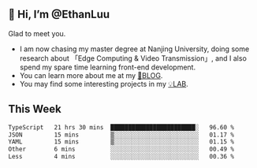 ## 👋 Hi, I’m @EthanLuu

Glad to meet you.

- I am now chasing my master degree at Nanjing University, doing some research about 「Edge Computing & Video Transmission」, and I also spend my spare time learning front-end development.
- You can learn more about me at my [📝BLOG](https://blog.ethanloo.cn).
- You may find some interesting projects in my [💡LAB](https://lab.ethanloo.cn).

## This Week
<!--START_SECTION:waka-->

```txt
TypeScript   21 hrs 30 mins  ████████████████████████░   96.60 %
JSON         15 mins         ▒░░░░░░░░░░░░░░░░░░░░░░░░   01.17 %
YAML         15 mins         ▒░░░░░░░░░░░░░░░░░░░░░░░░   01.15 %
Other        6 mins          ░░░░░░░░░░░░░░░░░░░░░░░░░   00.49 %
Less         4 mins          ░░░░░░░░░░░░░░░░░░░░░░░░░   00.36 %
```

<!--END_SECTION:waka-->
